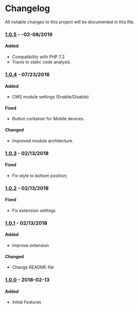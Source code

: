 # Changelog
All notable changes to this project will be documented in this file.

### [1.0.5](https://github.com/magestat/magento2-floating-buy-button/releases/tag/1.0.5) - -02-08/2019
#### Added
- Compatibility with PHP 7.2
- Travis to static code analysis.


### [1.0.4](https://github.com/magestat/magento2-floating-buy-button/releases/tag/1.0.4) - 07/23/2018
#### Added
- CMS module settings (Enable/Disable)

#### Fixed
- Button container for Mobile devices.

#### Changed
- Improved module architecture.


### [1.0.3](https://github.com/magestat/magento2-floating-buy-button/releases/tag/1.0.3) - 02/13/2018
#### Fixed
- Fix style to bottom position;


### [1.0.2](https://github.com/magestat/magento2-floating-buy-button/releases/tag/1.0.2) - 02/13/2018
#### Fixed
- Fix extension settings


### [1.0.1](https://github.com/magestat/magento2-floating-buy-button/releases/tag/1.0.1) - 02/13/2018
#### Added
- Improve extension

#### Changed
- Change README file


### [1.0.0](https://github.com/magestat/magento2-floating-buy-button/releases/tag/1.0.0) - 2018-02-13
#### Added
- Initial Features